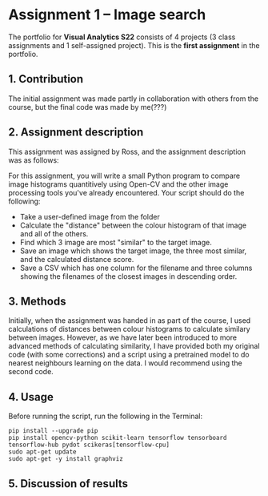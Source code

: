 # Assignment 1 – Image search
The portfolio for __Visual Analytics S22__ consists of 4 projects (3 class assignments and 1 self-assigned project). This is the __first assignment__ in the portfolio.


## 1. Contribution
The initial assignment was made partly in collaboration with others from the course, but the final code was made by me(???)


## 2. Assignment description
This assignment was assigned by Ross, and the assignment description was as follows:

For this assignment, you will write a small Python program to compare image histograms quantitively using Open-CV and the other image processing tools you've already encountered. Your script should do the following:

- Take a user-defined image from the folder
- Calculate the "distance" between the colour histogram of that image and all of the others.
- Find which 3 image are most "similar" to the target image.
- Save an image which shows the target image, the three most similar, and the calculated distance score.
- Save a CSV which has one column for the filename and three columns showing the filenames of the closest images in descending order.

## 3. Methods
Initially, when the assignment was handed in as part of the course, I used calculations of distances between colour histograms to calculate similary between images. However, as we have later been introduced to more advanced methods of calculating similarity, I have provided both my original code (with some corrections) and a script using a pretrained model to do nearest neighbours learning on the data. I would recommend using the second code.

## 4. Usage
Before running the script, run the following in the Terminal:
```
pip install --upgrade pip
pip install opencv-python scikit-learn tensorflow tensorboard tensorflow-hub pydot scikeras[tensorflow-cpu]
sudo apt-get update
sudo apt-get -y install graphviz
```


## 5. Discussion of results



